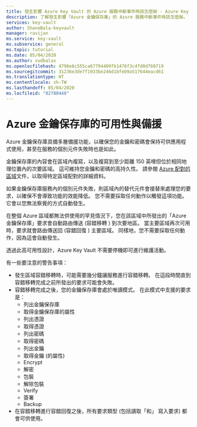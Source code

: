 ```yaml
---
title: 發生影響 Azure Key Vault 的 Azure 服務中斷事件時該怎麼辦 - Azure Key Vault | Microsoft Docs
description: 了解發生影響「Azure 金鑰保存庫」的 Azure 服務中斷事件時該怎麼辦。
services: key-vault
author: ShaneBala-keyvault
manager: ravijan
ms.service: key-vault
ms.subservice: general
ms.topic: tutorial
ms.date: 05/04/2020
ms.author: sudbalas
ms.openlocfilehash: 4796e6c555ca67794409fb1476f3c4fd0d760719
ms.sourcegitcommit: 31236e3de7f1933be246d1bfeb9a517644eacd61
ms.translationtype: HT
ms.contentlocale: zh-TW
ms.lasthandoff: 05/04/2020
ms.locfileid: "82780448"
---
```

# <a name="azure-key-vault-availability-and-redundancy"></a>Azure 金鑰保存庫的可用性與備援

Azure 金鑰保存庫具備多層備援功能，以確保您的金鑰和密碼會保持可供應用程式使用，甚至在服務的個別元件失敗時也是如此。

金鑰保存庫的內容會在區域內複寫，以及複寫到至少距離 150 英哩但位於相同地理位置內的次要區域。 這可維持您金鑰和密碼的高持久性。 請參閱 [Azure 配對的區域](../../best-practices-availability-paired-regions.md)文件，以取得特定區域配對的詳細資料。

如果金鑰保存庫服務內的個別元件失敗，則區域內的替代元件會接替來處理您的要求，以確保不會導致功能的效能降低。 您不需要採取任何動作以觸發這項功能。 它會以您無法察覺的方式自動發生。

在整個 Azure 區域都無法供使用的罕見情況下，您在該區域中所發出的「Azure 金鑰保存庫」要求會自動路由傳送 (容錯移轉  ) 到次要地區。 當主要區域再次可用時，要求就會路由傳送回 (容錯回復  ) 主要區域。 同樣地，您不需要採取任何動作，因為這會自動發生。

透過此高可用性設計，Azure Key Vault 不需要停機即可進行維護活動。

有一些要注意的警告事項：

* 發生區域容錯移轉時，可能需要幾分鐘讓服務進行容錯移轉。 在這段時間直到容錯移轉完成之前所發出的要求可能會失敗。
* 容錯移轉完成之後，您的金鑰保存庫會處於唯讀模式。 在此模式中支援的要求是：
  * 列出金鑰保存庫
  * 取得金鑰保存庫的屬性
   * 列出憑證
  * 取得憑證
  * 列出密碼
  * 取得密碼
  * 列出金鑰
  * 取得金鑰 (的屬性)
  * Encrypt
  * 解密
  * 包裝
  * 解除包裝
  * Verify
  * 簽署
  * Backup 
* 在容錯移轉進行容錯回復之後，所有要求類型 (包括讀取「和」  寫入要求) 都會可供使用。

